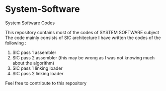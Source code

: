 # System-Software
System Software Codes

This repository contains most of the codes of SYSTEM SOFTWARE subject 
The code mainly consists of SIC architecture 
I have written the codes of the following :
1. SIC pass 1 assembler
2. SIC pass 2 assembler (this may be wrong as I was not knowing much about the algorithm)
3. SIC pass 1 linking loader 
4. SIC pass 2 linking loader

Feel free to contribute to this repository
